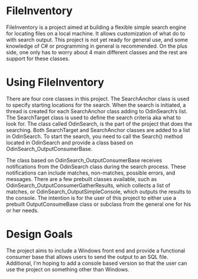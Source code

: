 # FileInventory
FileInventory is a project aimed at building a flexible simple search engine for locating files on a local machine. It allows customization of what do to with search output. This project is not yet ready for general use, and some knowledge of C# or programming in general is recommended. On the plus side, one only has to worry about 4 main different classes and the rest are support for these classes.


# Using FileInventory
There are four core classes in this project. The SearchAnchor class is used to specify starting locations for the search. When the search is initiated, a thread is created for each SearchAnchor class adding to OdinSearch’s list. The SearchTarget class is used to define the search criteria aka what to look for. The class called OdinSearch, is the part of the project that does the searching.  Both SearchTarget and SearchAnchor classes are added to a list in OdinSearch. To start the search, you need to call the Search() method located in OdinSearch and provide a class based on OdinSearch_OutputConsumerBase.


The class based on OdinSearch_OutputConsumerBase receives notifications from the OdinSearch class during the search process. These notifications can include matches, non-matches, possible errors, and messages. There are a few prebuilt classes available, such as OdinSearch_OutputConsumerGatherResults, which collects a list of matches, or OdinSearch_OutputSimpleConsole, which outputs the results to the console. The intention is for the user of this project to either use a prebuilt OutputConsumeBase class or subclass from the general one for his or her needs.


# Design Goals
The project aims to include a Windows front end and provide a functional consumer base that allows users to send the output to an SQL file. Additional, I'm hoping to add a console based version so that the user can use the project on something other than Windows.


